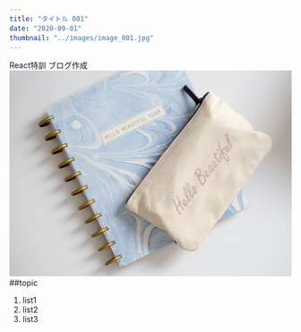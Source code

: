 ```yaml
---
title: "タイトル 001"
date: "2020-09-01"
thumbnail: "../images/image_001.jpg"
---
```


React特訓 ブログ作成
![Sample](../images/image_001.jpg)
##topic

1. list1
2. list2
3. list3